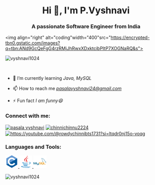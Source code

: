 <h1 align="center">Hi 👋, I'm P.Vyshnavi</h1>
<h3 align="center">A passionate Software Engineer from India</h3>

<img align="right" alt="coding"width="400"src="https://encrypted-tbn0.gstatic.com/images?q=tbn:ANd9GcQeFgG4rzRMjJhRwxXDxktcibPItP7XOGNaRQ&s">
<p align="left"> <img src="https://komarev.com/ghpvc/?username=vyshnavi1024&label=Profile%20views&color=0e75b6&style=flat" alt="vyshnavi1024" /> </p>

<p align="left"> <a href="https://twitter.com/" target="blank"><img src="https://img.shields.io/twitter/follow/?logo=twitter&style=for-the-badge" alt="" /></a> </p>

- 🌱 I’m currently learning *Java, MySQL*

- 📫 How to reach me *pasalavyshnavi24@gmail.com*

- ⚡ Fun fact *I am funny😄*

<h3 align="left">Connect with me:</h3>
<p align="left">
<a href="https://linkedin.com/in/pasala vyshnavi" target="blank"><img align="center" src="https://raw.githubusercontent.com/rahuldkjain/github-profile-readme-generator/master/src/images/icons/Social/linked-in-alt.svg" alt="pasala vyshnavi" height="30" width="40" /></a>
<a href="https://instagram.com/chinnichinnu2224" target="blank"><img align="center" src="https://raw.githubusercontent.com/rahuldkjain/github-profile-readme-generator/master/src/images/icons/Social/instagram.svg" alt="chinnichinnu2224" height="30" width="40" /></a>
<a href="https://www.youtube.com/c/https://youtube.com/@rowdychinnibts1731?si=ltqdr0nj15o-voqg" target="blank"><img align="center" src="https://raw.githubusercontent.com/rahuldkjain/github-profile-readme-generator/master/src/images/icons/Social/youtube.svg" alt="https://youtube.com/@rowdychinnibts1731?si=ltqdr0nj15o-voqg" height="30" width="40" /></a>
</p>

<h3 align="left">Languages and Tools:</h3>
<p align="left"> <a href="https://www.cprogramming.com/" target="_blank" rel="noreferrer"> <img src="https://raw.githubusercontent.com/devicons/devicon/master/icons/c/c-original.svg" alt="c" width="40" height="40"/> </a> <a href="https://www.java.com" target="_blank" rel="noreferrer"> <img src="https://raw.githubusercontent.com/devicons/devicon/master/icons/java/java-original.svg" alt="java" width="40" height="40"/> </a> <a href="https://www.mysql.com/" target="_blank" rel="noreferrer"> <img src="https://raw.githubusercontent.com/devicons/devicon/master/icons/mysql/mysql-original-wordmark.svg" alt="mysql" width="40" height="40"/> </a> </p>

<p><img align="center" src="https://github-readme-stats.vercel.app/api/top-langs?username=vyshnavi1024&show_icons=true&locale=en&layout=compact" alt="vyshnavi1024" /></p>
